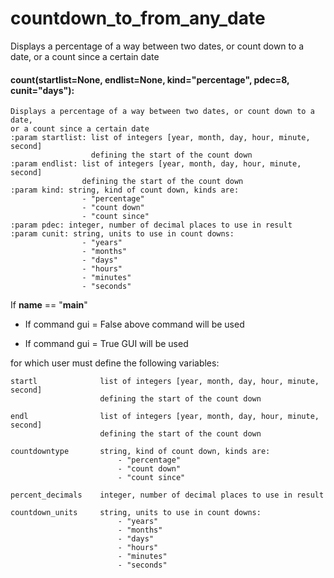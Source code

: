 # countdown_to_from_any_date
Displays a percentage of a way between two dates, or count down to a date, or a count since a certain date


#### count(startlist=None, endlist=None, kind="percentage", pdec=8, cunit="days"):

    Displays a percentage of a way between two dates, or count down to a date,
    or a count since a certain date
    :param startlist: list of integers [year, month, day, hour, minute, second]
                      defining the start of the count down
    :param endlist: list of integers [year, month, day, hour, minute, second]
                    defining the start of the count down
    :param kind: string, kind of count down, kinds are:
                    - "percentage"
                    - "count down"
                    - "count since"
    :param pdec: integer, number of decimal places to use in result
    :param cunit: string, units to use in count downs:
                    - "years"
                    - "months"
                    - "days"
                    - "hours"
                    - "minutes"
                    - "seconds"

If __name__ == "__main__"

- If command gui = False above command will be used

- If command gui = True GUI will be used

for which user must define the following variables:

    startl              list of integers [year, month, day, hour, minute, second]
                        defining the start of the count down
                      
    endl                list of integers [year, month, day, hour, minute, second]
                        defining the start of the count down
    
    countdowntype       string, kind of count down, kinds are:
                            - "percentage"
                            - "count down"
                            - "count since"
    
    percent_decimals    integer, number of decimal places to use in result
    
    countdown_units     string, units to use in count downs:
                            - "years"
                            - "months"
                            - "days"
                            - "hours"
                            - "minutes"
                            - "seconds"
